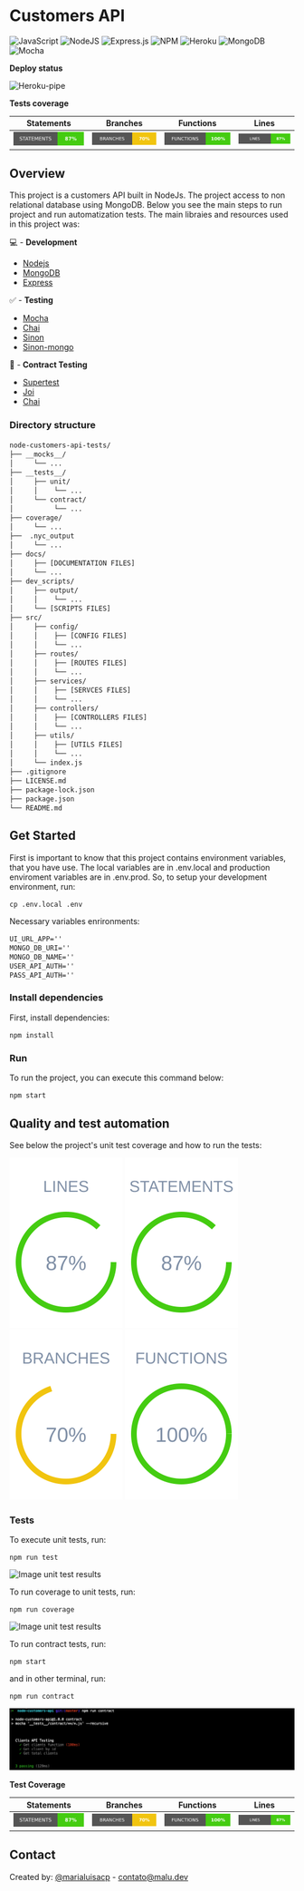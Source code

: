 # Customers API

![JavaScript](https://img.shields.io/badge/javascript-%23323330.svg?style=for-the-badge&logo=javascript&logoColor=%23F7DF1E)
![NodeJS](https://img.shields.io/badge/node.js-6DA55F?style=for-the-badge&logo=node.js&logoColor=white)
![Express.js](https://img.shields.io/badge/express.js-%23404d59.svg?style=for-the-badge&logo=express&logoColor=%2361DAFB)
![NPM](https://img.shields.io/badge/NPM-%23CB3837.svg?style=for-the-badge&logo=npm&logoColor=white)
![Heroku](https://img.shields.io/badge/heroku-%23430098.svg?style=for-the-badge&logo=heroku&logoColor=white)
![MongoDB](https://img.shields.io/badge/MongoDB-%234ea94b.svg?style=for-the-badge&logo=mongodb&logoColor=white)
![Mocha](https://img.shields.io/badge/-mocha-%238D6748?style=for-the-badge&logo=mocha&logoColor=white)

**Deploy status**

![Heroku-pipe](https://raw.githubusercontent.com/gregsadetsky/heroku-ci-badge/master/badges/succeeded.svg)

**Tests coverage**

| Statements                  | Branches                | Functions                 | Lines             |
| --------------------------- | ----------------------- | ------------------------- | ----------------- |
| ![Statements](./dev_scripts/output/statements.svg) | ![Branches](./dev_scripts/output/branches.svg) | ![Functions](./dev_scripts/output/functions.svg) | ![Lines](./dev_scripts/output/lines.svg) |


## Overview 

This project is a customers API built in NodeJs. The project access to non relational database using MongoDB. Below you see the main steps to run project and run automatization tests. The main libraies and resources used in this project was:

💻  - **Development** 

* [Nodejs](https://nodejs.org/en/)
* [MongoDB](https://www.mongodb.com/)
* [Express](https://expressjs.com/)

✅ - **Testing**

* [Mocha](https://mochajs.org/)
* [Chai](https://www.chaijs.com/)
* [Sinon](https://sinonjs.org/)
* [Sinon-mongo](https://github.com/DaniJG/sinon-mongo)

📄 - **Contract Testing**

* [Supertest](https://www.npmjs.com/package/supertest)
* [Joi](https://www.npmjs.com/package/joi)
* [Chai](https://www.chaijs.com/)


### Directory structure 

```
node-customers-api-tests/
├── __mocks__/
│     └── ...
├── __tests__/
│     ├── unit/
│     │    └── ...
│     └── contract/
│          └── ...
├── coverage/
│     └── ...
├──  .nyc_output
│     └── ...
├── docs/
│     ├── [DOCUMENTATION FILES]
│     └── ...
├── dev_scripts/
│     ├── output/
│     │    └── ...
│     └── [SCRIPTS FILES]
├── src/
│     ├── config/
│     │    ├── [CONFIG FILES]
│     │    └── ...
│     ├── routes/
│     │    ├── [ROUTES FILES]
│     │    └── ...
│     ├── services/
│     │    ├── [SERVCES FILES]
│     │    └── ...
│     ├── controllers/
│     │    ├── [CONTROLLERS FILES]
│     │    └── ...
│     ├── utils/
│     │    ├── [UTILS FILES]
│     │    └── ...
│     └── index.js
├── .gitignore
├── LICENSE.md
├── package-lock.json
├── package.json
└── README.md

```

## Get Started

First is important to know that this project contains environment variables, that you have use. The local variables are in .env.local and production enviroment variables are in .env.prod. So, to setup your development environment, run:

```
cp .env.local .env
```

Necessary variables enrironments:
```
UI_URL_APP=''
MONGO_DB_URI=''
MONGO_DB_NAME=''
USER_API_AUTH=''
PASS_API_AUTH=''
```

### Install dependencies

First, install dependencies:

````
npm install
````

### Run

To run the project, you can execute this command below:

````
npm start
````

## Quality and test automation

See below the project's unit test coverage and how to run the tests:

![Lines](./badges_output/lines_chart.svg) ![Statements](./badges_output/statements_chart.svg)  ![Branches](./badges_output/branches_chart.svg)  ![Functions](./badges_output/functions_chart.svg) 

### Tests

To execute unit tests, run:

````
npm run test
`````

![Image unit test results](docs/unit_testing.png)


To run coverage to unit tests, run:

````
npm run coverage
`````
![Image unit test results](docs/coverage_tests.png)


To run contract tests, run:

````
npm start
````

and in other terminal, run:

````
npm run contract
`````

![Image unit test results](docs/contract_tests.png)


**Test Coverage**

| Statements                  | Branches                | Functions                 | Lines             |
| --------------------------- | ----------------------- | ------------------------- | ----------------- |
| ![Statements](./badges_output/statements.svg) | ![Branches](./badges_output/branches.svg) | ![Functions](./badges_output/functions.svg) | ![Lines](./badges_output/lines.svg) |


## Contact

Created by: [@marialuisacp](https://github.com/marialuisacp)  -  [contato@malu.dev](mail:contato@malu.dev)
